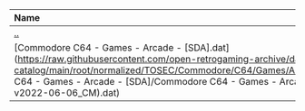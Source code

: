 |Name|Size|
|:---|---:|
|[..](../index.html)|DIR|
|[Commodore C64 - Games - Arcade - [SDA].dat](https://raw.githubusercontent.com/open-retrogaming-archive/dat-catalog/main/root/normalized/TOSEC/Commodore/C64/Games/Arcade/[SDA]/Commodore C64 - Games - Arcade - [SDA]/Commodore C64 - Games - Arcade - [SDA] (TOSEC-v2022-06-06_CM).dat)|5057|
